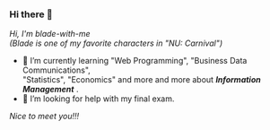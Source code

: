 ### Hi there 👋
*Hi, I'm blade-with-me*  
*(Blade is one of my favorite characters in "NU: Carnival")*
- 🌱 I’m currently learning "Web Programming", "Business Data Communications",  
"Statistics", "Economics" and more and more about
***Information Management***
.  
- 🤔 I’m looking for help with my final exam.  

*Nice to meet you!!!*  

<!--
**blade-with-me/blade-with-me** is a ✨ _special_ ✨ repository because its `README.md` (this file) appears on your GitHub profile.

Here are some ideas to get you started:

- 🔭 I’m currently working on ...
- 🌱 I’m currently learning ...
- 👯 I’m looking to collaborate on ...
- 🤔 I’m looking for help with ...
- 💬 Ask me about ...
- 📫 How to reach me: ...
- 😄 Pronouns: ...
- ⚡ Fun fact: ...
-->
